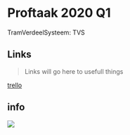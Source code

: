 # Proftaak 2020 Q1

TramVerdeelSysteem: TVS

## Links
>Links will go here to usefull things

<a href = "https://trello.com/b/BGZ3rP9C/iteratie-1">trello</a>
## info

<img src = "https://i.imgur.com/3BYJdQU.png">
